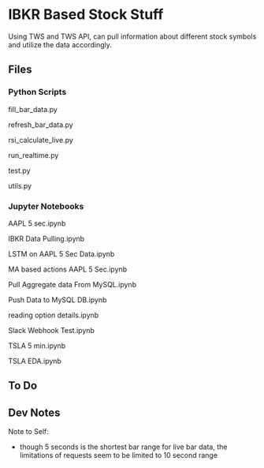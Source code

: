 # IBKR Based Stock Stuff

Using TWS and TWS API, can pull information about different stock symbols and utilize the data accordingly.


## Files

### Python Scripts

fill_bar_data.py

refresh_bar_data.py

rsi_calculate_live.py

run_realtime.py

test.py

utils.py

### Jupyter Notebooks

AAPL 5 sec.ipynb

IBKR Data Pulling.ipynb

LSTM on AAPL 5 Sec Data.ipynb

MA based actions AAPL 5 Sec.ipynb

Pull Aggregate data From MySQL.ipynb

Push Data to MySQL DB.ipynb

reading option details.ipynb

Slack Webhook Test.ipynb

TSLA 5 min.ipynb

TSLA EDA.ipynb

## To Do

## Dev Notes

Note to Self:

* though 5 seconds is the shortest bar range for live bar data, the limitations of requests seem to be limited to 10 second range

